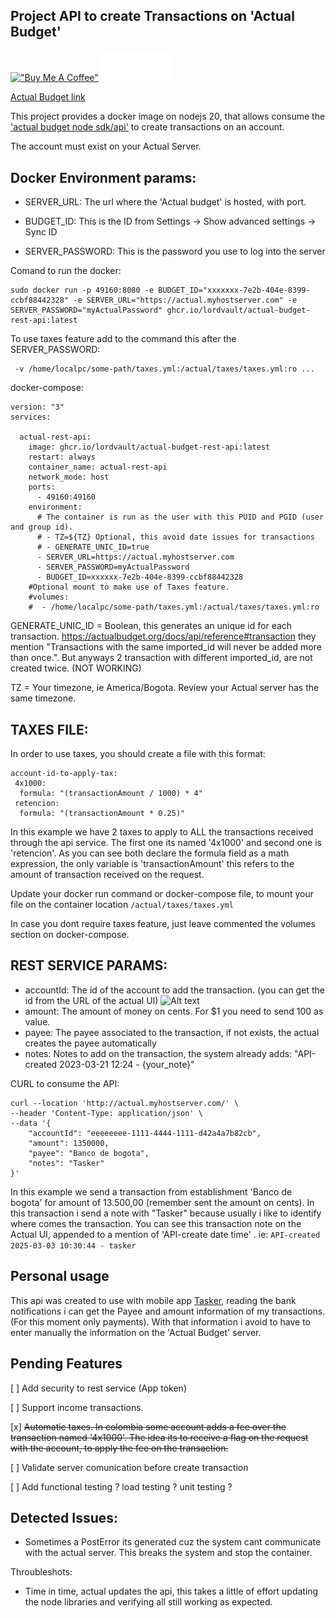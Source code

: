 Project API to create Transactions on 'Actual Budget'
-

[!["Buy Me A Coffee"](https://www.buymeacoffee.com/assets/img/custom_images/orange_img.png)](https://www.buymeacoffee.com/lordvault)[<img src="mercado-pago.png" alt="Sample Image" width="120">](https://link.mercadopago.com.co/lordvault)

[Actual Budget link](https://actualbudget.org/)

This project provides a docker image on nodejs 20, that allows consume the ['actual budget node sdk/api'](https://actualbudget.org/docs/api/) to create transactions on an account.


The account must exist on your Actual Server.

Docker Environment params:
-
- SERVER_URL: The url where the 'Actual budget' is hosted, with port.
- BUDGET_ID: This is the ID from Settings → Show advanced settings → Sync ID

- SERVER_PASSWORD: This is the password you use to log into the server


Comand to run the docker:
```
sudo docker run -p 49160:8080 -e BUDGET_ID="xxxxxxx-7e2b-404e-8399-ccbf88442328" -e SERVER_URL="https://actual.myhostserver.com" -e SERVER_PASSWORD="myActualPassword" ghcr.io/lordvault/actual-budget-rest-api:latest
```

To use taxes feature add to the command this after the SERVER_PASSWORD:
```
 -v /home/localpc/some-path/taxes.yml:/actual/taxes/taxes.yml:ro ...
```



docker-compose:

```
version: "3"
services:

  actual-rest-api:
    image: ghcr.io/lordvault/actual-budget-rest-api:latest
    restart: always
    container_name: actual-rest-api
    network_mode: host
    ports:
      - 49160:49160
    environment:
      # The container is run as the user with this PUID and PGID (user and group id).
      # - TZ=${TZ} Optional, this avoid date issues for transactions
      # - GENERATE_UNIC_ID=true 
      - SERVER_URL=https://actual.myhostserver.com
      - SERVER_PASSWORD=myActualPassword
      - BUDGET_ID=xxxxxx-7e2b-404e-8399-ccbf88442328
    #Optional mount to make use of Taxes feature.
    #volumes:
    #  - /home/localpc/some-path/taxes.yml:/actual/taxes/taxes.yml:ro  
```     

GENERATE_UNIC_ID = Boolean, this generates an unique id for each transaction. https://actualbudget.org/docs/api/reference#transaction they mention "Transactions with the same imported_id will never be added more than once.". But anyways 2 transaction with different imported_id, are not created twice. (NOT WORKING)

TZ = Your timezone, ie America/Bogota. Review your Actual server has the same timezone. 



TAXES FILE:
-

In order to use taxes, you should create a file with this format:
```
account-id-to-apply-tax:
 4x1000:
  formula: "(transactionAmount / 1000) * 4"
 retencion:
  formula: "(transactionAmount * 0.25)"
```
In this example we have 2 taxes to apply to ALL the transactions received through the api service. The first one its named '4x1000' and second one is 'retencion'. As you can see both declare the formula field as a math expression, the only variable is 'transactionAmount' this refers to the amount of transaction received on the request.

Update your docker run command or docker-compose file, to mount your file on the container location ``/actual/taxes/taxes.yml``

In case you dont require taxes feature, just leave commented the volumes section on docker-compose.

REST SERVICE PARAMS:
-
- accountId: The id of the account to add the transaction. (you can get the id from the URL of the actual UI)
![Alt text](image.png)
- amount: The amount of money on cents. For $1 you need to send 100 as value.
- payee: The payee associated to the transaction, if not exists, the actual creates the payee automatically
- notes: Notes to add on the transaction, the system already adds: "API-created 2023-03-21 12:24 - {your_note}"


CURL to consume the API:
```
curl --location 'http://actual.myhostserver.com/' \
--header 'Content-Type: application/json' \
--data '{
    "accountId": "eeeeeeee-1111-4444-1111-d42a4a7b82cb",
    "amount": 1350000,
    "payee": "Banco de bogota",
    "notes": "Tasker"
}'
```
In this example we send a transaction from establishment 'Banco de bogota' for amount of 13.500,00 (remember sent the amount on cents). In this transaction i send a note with "Tasker" because usually i like to identify where comes the transaction. You can see this transaction note on the Actual UI, appended to a mention of 'API-create date time' . ie: 
``API-created 2025-03-03 10:30:44 - tasker``

Personal usage
- 
This api was created to use with mobile app [Tasker](https://tasker.joaoapps.com/), reading the bank notifications i can get the Payee and amount information of my transactions. (For this moment only payments). 
With that information i avoid to have to enter manually the information on the 'Actual Budget' server.


Pending Features
- 
[ ] Add security to rest service (App token)

[ ] Support income transactions.

[x] ~~Automatic taxes. In colombia some account adds a fee over the transaction named '4x1000'. The idea its to receive a flag on the request with the account, to apply the fee on the transaction.~~

[ ] Validate server comunication before create transaction
 
[ ] Add functional testing ? load testing ? unit testing ? 

Detected Issues:
- 
- Sometimes a PostError its generated cuz the system cant communicate with the actual server. This breaks the system and stop the container.


Throubleshots: 
- Time in time, actual updates the api, this takes a little of effort updating the node libraries and verifying all still working as expected.